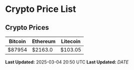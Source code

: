 # Crypto Price List

## Crypto Prices
| Bitcoin | Ethereum | Litecoin |
| ------- | -------- | -------- |
| $87954 | $2163.0 | $103.05 |
**Last Updated:** 2025-03-04 20:50 UTC
**Last Updated:** $DATE$

